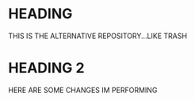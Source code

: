 # HEADING
THIS IS THE ALTERNATIVE REPOSITORY...LIKE TRASH 

# HEADING 2

HERE ARE SOME CHANGES IM PERFORMING
